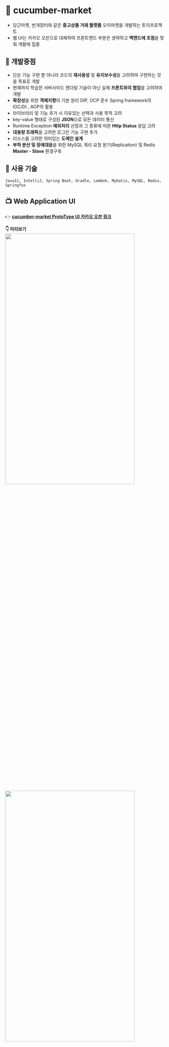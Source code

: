 # :file_folder: cucumber-market
- 당근마켓, 번개장터와 같은 **중고상품 거래 플랫폼** 오이마켓을 개발하는 토이프로젝트     
- 웹 UI는 카카오 오븐으로 대체하여 프론트엔드 부분은 생략하고 **백엔드에 초점**을 맞춰 개발에 집중

## :pushpin: 개발중점   
- 단순 기능 구현 뿐 아니라 코드의 **재사용성** 및 **유지보수성**을 고려하여 구현하는 것을 목표로 개발   
- 현재까지 학습한 서버사이드 렌더링 기술이 아닌 실제 **프론트와의 협업**을 고려하여 개발   
- **확장성**을 위한 **객체지향**의 기본 원리 DIP, OCP 준수 Spring framework의 IOC/DI , AOP의 활용
- 라이브러리 및 기능 추가 시 이유있는 선택과 사용 목적 고려
- key-value 형태로 구성된 **JSON**으로 모든 데이터 통신 
- Runtime Exception **예외처리** 선정과 그 종류에 따른 **Http Status** 응답 고려
- **대용량 트래픽**을 고려한 로그인 기능 구현 추가
- 리소스를 고려한 의미있는 **도메인 설계**
- **부하 분산 및 장애대응**을 위한 MySQL 쿼리 요청 분기(Replication) 및 Redis **Master - Slave** 환경구축

## :wrench: 사용 기술
```
Java11, IntelliJ, Spring Boot, Gradle, Lombok, Mybatis, MySQL, Redis, Springfox
```

## :tv: Web Application UI
:point_right: [**cucumber-market ProtoType UI 카카오 오븐 링크**](https://ovenapp.io/view/nlfjeRbawILO48ugsXrRsyt6UI2Bdusk/)  
   
**:point_down: 미리보기**  
<img src = "https://user-images.githubusercontent.com/86584999/145708688-c8295288-df79-48e0-a125-9b855bc4f560.PNG" width="90%" height="45%">
<img src = "https://user-images.githubusercontent.com/86584999/145706256-0811c927-a8e4-45b1-8071-cc0b61496879.PNG" width="90%" height="45%">

## :clapper: Architecture
:point_right: [**MySQL 아키텍처 링크**](https://github.com/Hwangwonuk/cucumber-market/wiki/MySQL-Architecture)   
:point_right: [**Redis 아키텍처 링크**](https://github.com/Hwangwonuk/cucumber-market/wiki/Redis-Architecture)   
   
- **Architecture**   
<img src = "https://user-images.githubusercontent.com/86584999/145709767-3827528f-1c4a-4bb2-85bc-de9ac8922804.jpg">   
   
   
## :books: Layer  
<img src = "https://user-images.githubusercontent.com/86584999/145710572-9df24562-2fd7-45fe-98b7-6345a6aaac34.png">   

## :floppy_disk: ERD
:point_right: [**상세정보 보러가기**](https://github.com/Hwangwonuk/cucumber-market/wiki/ERD)   

<img src = "https://user-images.githubusercontent.com/86584999/145718047-cef57cfa-e28e-40e8-80c3-f92923320a27.png">  

## :page_with_curl: Swagger
**:point_down: Swagger 미리보기**

<img src = "https://user-images.githubusercontent.com/86584999/145809566-f0551828-60de-45cc-9fde-f41e79e3d7f2.JPG">
<img src = "https://user-images.githubusercontent.com/86584999/145809586-bcd7cdc8-4e8b-434c-9768-9260238c058d.JPG">
<img src = "https://user-images.githubusercontent.com/86584999/145809600-3383f9c6-7d95-41df-be8b-c69ca4678472.JPG">

## :computer: 주요 기능
:point_right: [**각 기능별 비지니스 로직**](https://github.com/Hwangwonuk/cucumber-market/wiki/Business-Rule)   
:point_right: [**각 기능별 Use Case**](https://github.com/Hwangwonuk/cucumber-market/wiki/Use-Case)   


:busts_in_silhouette: **사용자**   
- 회원가입, 탈퇴   
- 로그인, 로그아웃   
- 마이페이지, 정보수정   
- 판매물품 등록, 수정, 삭제   
- 물품 검색기능   
- 상품찜 기능   
- 비밀 댓글로 1:1채팅기능   

:guardsman: **관리자**   
- 전체회원 조회   
- 기존회원 관리자 등록   
- 카테고리 관리   

## :warning: 프로젝트를 진행하며 겪은 Issue 및 학습한 내용
* [**부하 분산을 위한 MySQL 쿼리요청 분기** 개인블로그](https://wonuk.tistory.com/131)
* [**Disk Based Database VS In Memory Database** 개인블로그](https://wonuk.tistory.com/130)
* [**다중 서버 환경에서 세션을 어떻게 관리할 것인가?** 개인블로그](https://wonuk.tistory.com/129)
* [**Scale UP VS Scale OUT** 개인블로그](https://wonuk.tistory.com/120?category=1021792)
* [**레플리케이션, 클러스터링** 개인블로그](https://wonuk.tistory.com/123)
* [**Redis란 무엇인가?** 개인블로그](https://wonuk.tistory.com/118)
* [**MultiPartFile 바인딩 이슈** Pull Request](https://github.com/Hwangwonuk/cucumber-market/pull/19)
* [**ArgumentResolver와 Springfox 충돌이슈** Pull Request](https://github.com/Hwangwonuk/cucumber-market/pull/10)
* [**Lombok을 사용한 DTO객체 JSON 데이터 파싱  이슈**](https://github.com/Hwangwonuk/cucumber-market/pull/6)
